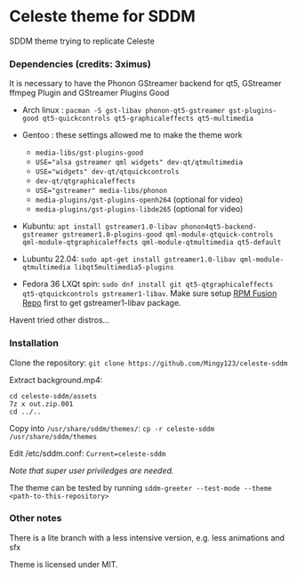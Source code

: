 # Celeste theme for SDDM

SDDM theme trying to replicate Celeste

### Dependencies (credits: 3ximus)

It is necessary to have the Phonon GStreamer backend for qt5, GStreamer ffmpeg Plugin and GStreamer Plugins Good
- Arch linux : `pacman -S gst-libav phonon-qt5-gstreamer gst-plugins-good qt5-quickcontrols qt5-graphicaleffects qt5-multimedia`
- Gentoo : these settings allowed me to make the theme work

    * `media-libs/gst-plugins-good`
    * `USE="alsa gstreamer qml widgets" dev-qt/qtmultimedia`
    * `USE="widgets" dev-qt/qtquickcontrols`
    * `dev-qt/qtgraphicaleffects`
    * `USE="gstreamer" media-libs/phonon`
    * `media-plugins/gst-plugins-openh264` (optional for video)
    * `media-plugins/gst-plugins-libde265` (optional for video)

 - Kubuntu: `apt install gstreamer1.0-libav phonon4qt5-backend-gstreamer gstreamer1.0-plugins-good qml-module-qtquick-controls qml-module-qtgraphicaleffects qml-module-qtmultimedia qt5-default`
 - Lubuntu 22.04: `sudo apt-get install gstreamer1.0-libav qml-module-qtmultimedia libqt5multimedia5-plugins`
 - Fedora 36 LXQt spin: `sudo dnf install git qt5-qtgraphicaleffects qt5-qtquickcontrols gstreamer1-libav`. Make sure setup [RPM Fusion Repo](https://rpmfusion.org/Configuration) first to get gstreamer1-libav package.

Havent tried other distros...

### Installation
Clone the repository:
`git clone https://github.com/Mingy123/celeste-sddm`

Extract background.mp4:
```
cd celeste-sddm/assets
7z x out.zip.001
cd ../..
```

Copy into `/usr/share/sddm/themes/`:
`cp -r celeste-sddm /usr/share/sddm/themes`

Edit /etc/sddm.conf:
`Current=celeste-sddm`

*Note that super user priviledges are needed.*

The theme can be tested by running `sddm-greeter --test-mode --theme <path-to-this-repository>`

### Other notes

There is a lite branch with a less intensive version, e.g. less animations and sfx

Theme is licensed under MIT.
